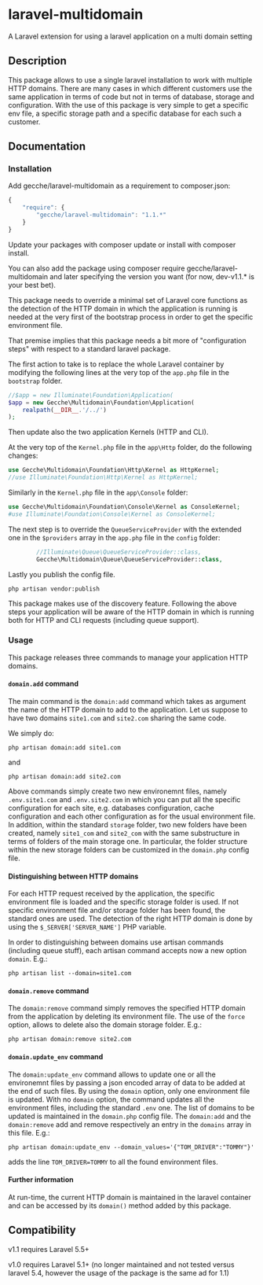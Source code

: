 # laravel-multidomain
A Laravel extension for using a laravel application on a multi domain setting

## Description
This package allows to use a single laravel installation to work with multiple HTTP domains.
There are many cases in which different customers use the same application in terms of code but not in terms of 
database, storage and configuration.
With the use of this package is very simple to get a specific env file, a specific storage path and a specific database 
for each such a customer.

## Documentation

### Installation

Add gecche/laravel-multidomain as a requirement to composer.json:

```javascript
{
    "require": {
        "gecche/laravel-multidomain": "1.1.*"
    }
}
```

Update your packages with composer update or install with composer install.

You can also add the package using composer require gecche/laravel-multidomain and later specifying the version you want (for now, dev-v1.1.* is your best bet).

This package needs to override a minimal set of Laravel core functions as the 
detection of the HTTP domain in which the application is running is needed at the very first of the bootstrap process in order 
to get the specific environment file.

That premise implies that this package needs a bit more of "configuration steps" 
with respect to a standard laravel package. 

The first action to take is to replace the whole Laravel container by modifying the following lines at the very top of 
the `app.php` file in the `bootstrap` folder.

```php
//$app = new Illuminate\Foundation\Application(
$app = new Gecche\Multidomain\Foundation\Application(
    realpath(__DIR__.'/../')
);
```

Then update also the two application Kernels (HTTP and CLI).

At the very top of the `Kernel.php` file in the `app\Http` folder, do the following changes:

```php
use Gecche\Multidomain\Foundation\Http\Kernel as HttpKernel;
//use Illuminate\Foundation\Http\Kernel as HttpKernel;
```

Similarly in the `Kernel.php` file in the `app\Console` folder:

```php
use Gecche\Multidomain\Foundation\Console\Kernel as ConsoleKernel;
#use Illuminate\Foundation\Console\Kernel as ConsoleKernel;
```

The next step is to override the `QueueServiceProvider` with the extended 
one in the `$providers` array in the `app.php` file in the `config` folder:

```php
        //Illuminate\Queue\QueueServiceProvider::class,
        Gecche\Multidomain\Queue\QueueServiceProvider::class,
```
        
Lastly you publish the config file.

```
php artisan vendor:publish 
```

This package makes use of the discovery feature.
Following the above steps your application will be aware of the HTTP domain
in which is running both for HTTP and CLI requests (including queue support).


### Usage

This package releases three commands to manage your application HTTP domains.

#### `domain.add` command
The main command is the `domain:add` command which takes as argument the name of the 
HTTP domain to add to the application. Let us suppose to have two domains `site1.com` 
and `site2.com` sharing the same code.

We simply do:

```
php artisan domain:add site1.com 
```

and 

```
php artisan domain:add site2.com 
```

Above commands simply create two new environemnt files, namely `.env.site1.com` and `.env.site2.com` 
 in which you can put all the specific configuration for each site, e.g. databases configuration, 
 cache configuration and each other configuration as for the usual environment file.
In addition, within the standard `storage` folder, two new folders have been created, namely 
`site1_com` and `site2_com` with the same substructure in terms of folders of the main storage one.
In particular, the folder structure within the new storage folders can be customized 
 in the `domain.php` config file.
 
#### Distinguishing between HTTP domains

For each HTTP request received by the application, the specific environment file is 
 loaded and the specific storage folder is used.
 If not specific environment file and/or storage folder has been found, the 
 standard ones are used.
 The detection of the right HTTP domain is done by using the `$_SERVER['SERVER_NAME']` 
 PHP variable. 
 
 In order to distinguishing between domains use artisan commands (including queue stuff), 
 each artisan command accepts now a new option `domain`. E.g.:
 ```
 php artisan list --domain=site1.com 
 ```

#### `domain.remove` command
The  `domain:remove` command simply removes the specified HTTP domain from the 
application by deleting its environment file. The use of the `force` option, allows 
to delete also the domain storage folder. E.g.:

```
php artisan domain:remove site2.com 
```
 
#### `domain.update_env` command
The  `domain:update_env` command allows to update one or all the environemnt files by 
 passing a json encoded array of data to be added at the end of such files.
 By using the `domain` option, only one environment file is updated. 
 With no `domain` option, the command updates all the environment files, 
 including the standard `.env` one.
 The list of domains to be updated is maintained in the `domain.php` config file. 
 The `domain:add` and the `domain:remove` add and remove respectively an entry 
 in the `domains` array in this file. E.g.:
  
```
php artisan domain:update_env --domain_values='{"TOM_DRIVER":"TOMMY"}' 
```  
 
adds the line `TOM_DRIVER=TOMMY` to all the found environment files.

#### Further information
At run-time, the current HTTP domain is maintained in the laravel container 
and can be accessed by its `domain()` method added by this package.


## Compatibility

v1.1 requires Laravel 5.5+

v1.0 requires Laravel 5.1+ (no longer maintained and not tested versus laravel 5.4, 
however the usage of the package is the same ad for 1.1)